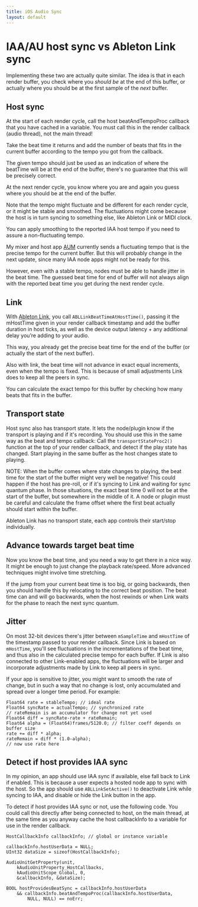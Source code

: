 ```yaml
---
title: iOS Audio Sync
layout: default
---
```


# IAA/AU host sync vs Ableton Link sync

Implementing these two are actually quite similar.
The idea is that in each render buffer, you check where you *should be* at the end of this buffer, or actually where you should be at the first sample of the *next* buffer.

## Host sync

At the start of each render cycle, call the host beatAndTempoProc callback that you have cached in a variable. You must call this in the render callback (audio thread), not the main thread!

Take the beat time it returns and add the number of beats that fits in the current buffer according to the tempo you got from the callback.

The given tempo should just be used as an indication of where the beatTime will be at the end of the buffer, there's no guarantee that this will be precisely correct.

At the next render cycle, you know where you are and again you guess where you should be at the end of the buffer.

Note that the tempo might fluctuate and be different for each render cycle, or it might be stable and smoothed. The fluctuations might come because the host is in turn syncing to something else, like Ableton Link or MIDI clock.

You can apply smoothing to the reported IAA host tempo if you need to assure a non-fluctuating tempo.

My mixer and host app [AUM](http://kymatica.com/aum) currently sends a fluctuating tempo that is the precise tempo for the current buffer. But this will probably change in the next update, since many IAA node apps might not be ready for this.

However, even with a stable tempo, nodes must be able to handle jitter in the beat time. The guessed beat time for end of buffer will not always align with the reported beat time you get during the next render cycle.

## Link

With [Ableton Link](http://ableton.github.io/linkkit/), you call `ABLLinkBeatTimeAtHostTime()`, passing it the mHostTime given in your render callback timestamp and add the buffer duration in host ticks, as well as the device output latency + any additional delay you’re adding to your audio.

This way, you already get the precise beat time for the end of the buffer (or actually the start of the next buffer).

Also with link, the beat time will not advance in exact equal increments, even when the tempo is fixed. This is because of small adjustments Link does to keep all the peers in sync.

You can calculate the exact tempo for this buffer by checking how many beats that fits in the buffer.

## Transport state

Host sync also has transport state. It lets the node/plugin know if the transport is playing and if it's recording. You should use this in the same way as the beat and tempo callback: Call the `transportStateProc2()` function at the top of your render callback, and detect if the play state has changed. Start playing in the same buffer as the host changes state to playing.

NOTE: When the buffer comes where state changes to playing, the beat time for the start of the buffer might very well be negative! This could happen if the host has pre-roll, or if it's syncing to Link and waiting for sync quantum phase. In those situations, the exact beat time 0 will not be at the start of the buffer, but somewhere in the middle of it. A node or plugin must be careful and calculate the frame offset where the first beat actually should start within the buffer.

Ableton Link has no transport state, each app controls their start/stop individually.

## Advance towards target beat time

Now you know the beat time, and you need a way to get there in a nice way. It might be enough to just change the playback rate/speed.
More advanced techniques might involve time stretching.

If the jump from your current beat time is too big, or going backwards, then you should handle this by relocating to the correct beat position. The beat time can and will go backwards, when the host rewinds or when Link waits for the phase to reach the next sync quantum.

## Jitter

On most 32-bit devices there's jitter between `mSampleTime` and `mHostTime` of the timestamp passed to your render callback. Since Link is based on `mHostTime`, you'll see fluctuations in the incrementations of the beat time, and thus also in the calculated precise tempo for each buffer. If Link is also connected to other Link-enabled apps, the fluctuations will be larger and incorporate adjustments made by Link to keep all peers in sync.

If your app is sensitive to jitter, you might want to smooth the rate of change, but in such a way that no change is lost, only accumulated and spread over a longer time period. For example:

```objc
Float64 rate = stableTempo; // ideal rate
Float64 syncRate = actualTempo; // synchronized rate
// rateRemain is an accumulator for change not yet used
Float64 diff = syncRate-rate + rateRemain;
Float64 alpha = (Float64)frames/5120.0; // filter coeff depends on buffer size
rate += diff * alpha;
rateRemain = diff * (1.0-alpha);
// now use rate here
```

## Detect if host provides IAA sync

In my opinion, an app should use IAA sync if available, else fall back to Link if enabled. This is because a user expects a hosted node app to sync with the host. So the app should use `ABLLinkSetActive()` to deactivate Link while syncing to IAA, and disable or hide the Link button in the app.

To detect if host provides IAA sync or not, use the following code. You could call this directly after being connected to host, on the main thread, at the same time as you anyway cache the host callbackInfo to a variable for use in the render callback.

```objc
HostCallbackInfo callbackInfo; // global or instance variable

callbackInfo.hostUserData = NULL;
UInt32 dataSize = sizeof(HostCallbackInfo);

AudioUnitGetProperty(unit,
    kAudioUnitProperty_HostCallbacks,
    kAudioUnitScope_Global, 0,
    &callbackInfo, &dataSize);

BOOL hostProvidesBeatSync = callbackInfo.hostUserData
    && callbackInfo.beatAndTempoProc(callbackInfo.hostUserData,
        NULL, NULL) == noErr;
```


